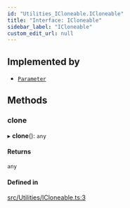 ```yaml
---
id: "Utilities_ICloneable.ICloneable"
title: "Interface: ICloneable"
sidebar_label: "ICloneable"
custom_edit_url: null
---
```




## Implemented by

- [`Parameter`](../SceneTree/Parameters/SceneTree_Parameters_Parameter.Parameter)

## Methods

### clone

▸ **clone**(): `any`

#### Returns

`any`

#### Defined in

[src/Utilities/ICloneable.ts:3](https://github.com/ZeaInc/zea-engine/blob/1fac85723/src/Utilities/ICloneable.ts#L3)

